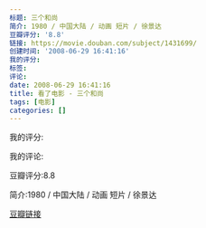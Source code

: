 ```yaml
---
标题: 三个和尚
简介: 1980 / 中国大陆 / 动画 短片 / 徐景达
豆瓣评分: '8.8'
链接: https://movie.douban.com/subject/1431699/
创建时间: '2008-06-29 16:41:16'
我的评分:
标签:
评论:
date: 2008-06-29 16:41:16
title: 看了电影 - 三个和尚
tags: [电影]
categories: []
---
```


我的评分:

我的评论:

豆瓣评分:8.8

简介:1980 / 中国大陆 / 动画 短片 / 徐景达

[豆瓣链接](https://movie.douban.com/subject/1431699/)

